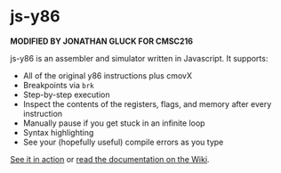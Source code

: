 js-y86
======

**MODIFIED BY JONATHAN GLUCK FOR CMSC216**

js-y86 is an assembler and simulator written in Javascript. It supports:

-	All of the original y86 instructions plus cmovX
-	Breakpoints via `brk`
-	Step-by-step execution
-	Inspect the contents of the registers, flags, and memory after every instruction
-	Manually pause if you get stuck in an infinite loop
-	Syntax highlighting
-	See your (hopefully useful) compile errors as you type

[See it in action](https://jdg.github.io/js-y86/) or [read the documentation on the Wiki](https://github.com/jdg/js-y86/wiki).
